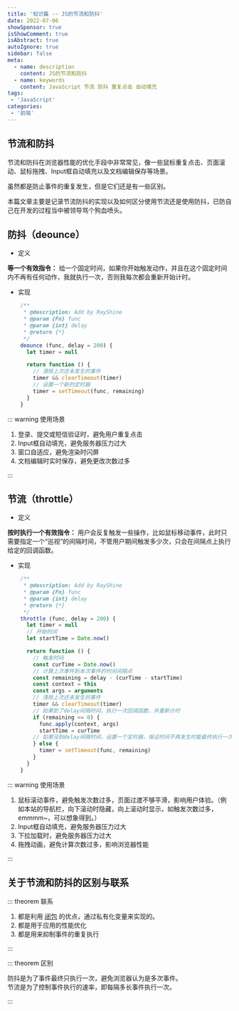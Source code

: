 ```yaml
---
title: '知识篇 -- JS的节流和防抖'
date: 2022-07-06
showSponsor: true
isShowComment: true
isAbstract: true
autoIgnore: true
sidebar: false
meta:
  - name: description
    content: JS的节流和防抖
  - name: keywords
    content: JavaScript 节流 防抖 重复点击 自动填充
tags:
 - 'JavaScript'
categories: 
 - '前端'
---
```


<Boxx />

## 节流和防抖

节流和防抖在浏览器性能的优化手段中非常常见，像一些鼠标重复点击、页面滚动、鼠标拖拽、Input框自动填充以及文档编辑保存等场景。
<!-- more -->
虽然都是防止事件的重复发生，但是它们还是有一些区别。

本篇文章主要是记录节流防抖的实现以及如何区分使用节流还是使用防抖，已防自己在开发的过程当中被领导骂个狗血喷头。

## 防抖（deounce）

- 定义

**等一个有效指令：** 给一个固定时间，如果你开始触发动作，并且在这个固定时间内不再有任何动作，我就执行一次，否则我每次都会重新开始计时。

- 实现
```js
    /**
     * @description: Add by RayShine 
     * @param {Fn} func
     * @param {int} delay
     * @return {*}
     */    
    deounce (func, delay = 200) {
      let timer = null

      return function () {
        // 清除上次还未发生的事件
        timer && clearTimeout(timer)
        // 设置一个新的定时器
        timer = setTimeout(func, remaining)
      }
    }
```
::: warning 使用场景

1. 登录、提交或短信验证时，避免用户重复点击
2. Input框自动填充，避免服务器压力过大
3. 窗口自适应，避免渲染时闪屏
4. 文档编辑时实时保存，避免更改次数过多

:::

## 节流（throttle）

- 定义

**按时执行一个有效指令：** 用户会反复触发一些操作，比如鼠标移动事件，此时只需要指定一个“巡视”的间隔时间，不管用户期间触发多少次，只会在间隔点上执行给定的回调函数。

- 实现

```js
    /**
     * @description: Add by RayShine 
     * @param {Fn} func
     * @param {int} delay
     * @return {*}
     */    
    throttle (func, delay = 200) {
      let timer = null
      // 开始时间
      let startTime = Date.now()

      return function () {
        // 触发时间
        const curTime = Date.now()
        // 计算上次事件到本次事件的时间间隔点
        const remaining = delay - (curTime - startTime)
        const context = this
        const args = arguments
        // 清除上次还未发生的事件
        timer && clearTimeout(timer)
        // 如果到了delay间隔时间，执行一次回调函数，并重新计时
        if (remaining <= 0) {
          func.apply(context, args)
          startTime = curTime
        // 如果没到delay间隔时间，设置一个定时器，保证时间不再发生时能最终执行一次
        } else {
          timer = setTimeout(func, remaining)
        }
      }
    }
```

::: warning 使用场景

1. 鼠标滚动事件，避免触发次数过多，页面过渡不够平滑，影响用户体验。（例如本站的导航栏，向下滚动时隐藏，向上滚动时显示，如触发次数过多，emmmm~，可以想象得到。）
2. Input框自动填充，避免服务器压力过大
3. 下拉加载时，避免服务器压力过大
4. 拖拽动画，避免计算次数过多，影响浏览器性能

:::

## 关于节流和防抖的区别与联系

::: theorem 联系

1. 都是利用 [闭包](/blogs/每日一题/2022年/6月/10日.md) 的优点，通过私有化变量来实现的。
2. 都是用于应用的性能优化
3. 都是用来抑制事件的重复执行

:::

::: theorem 区别

防抖是为了事件最终只执行一次，避免浏览器认为是多次事件。
<br/>
节流是为了控制事件执行的速率，即每隔多长事件执行一次。

:::
